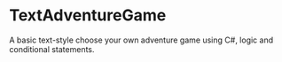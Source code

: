 # TextAdventureGame
A basic text-style choose your own adventure game using C#, logic and conditional statements. 
